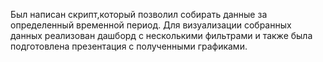 Был написан скрипт,который позволил собирать данные за определенный временной период.
Для визуализации собранных данных реализован дашборд с несколькими фильтрами и также была подготовлена презентация с полученными графиками.